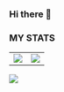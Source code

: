 ### Hi there 👋

### MY STATS
<table>
  <tr>
    <td align="center" style="padding=0;width=50%;">
      <img align="center" style="padding=0;" src="https://github-readme-stats.vercel.app/api?username=fataliti&hide=contribs,issues&count_private=true&include_all_commits=true&line_height=40" />
    </td>
    <td align="center" style="padding=0;width=50%;">
      <img align="center" style="padding=0;" src="https://github-readme-stats.vercel.app/api/top-langs/?username=fataliti&hide=html,yacc" />
    </td>
  </tr>
</table>

<img src="https://gpvc.arturio.dev/fataliti"/>

